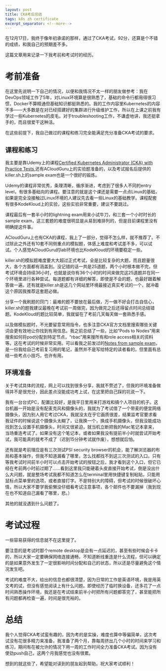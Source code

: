 ```yaml
---
layout: post
title: CKA考后总结
tags: k8s zh certificate
excerpt_separator: <!--more-->
---
```

在12月17日，我终于像年初承诺的那样，通过了CKA考试，92分，还算是个不错的成绩，和我自己的预期差不多。

这篇文章用来记录一下我考前和考试时的经历。

<!--more-->

# 考前准备

在这里先说明一下自己的情况，以便和我情况不太一样的朋友做参考：我在DevOps领域工作了5年，对Linux环境算是很熟悉了，基础的命令行都用得很习惯，Docker不算精通但基础知识都挺熟悉的。我的工作内容里Kubernetes的内容不多——大多数是在对已经搭建好的集群进行升级维护工作，所以在上课之前我有学过一些Kubernetes的皮毛。对于troubleshooting工作，不谦虚地讲，我还挺拿手的，而且很爱干这种活。

在这些前提下，我自己做过的课程和练习完全能满足充分准备CKA考试的要求。

## 课程和练习
我主要是靠Udemy上的课程[Certified Kubernetes Administrator (CKA) with Practice Tests](https://www.udemy.com/course/certified-kubernetes-administrator-with-practice-tests/),还有ACloudGuru上的实验题准备的，以及考试报名后提供的killer.sh上的sample exam也是一个很好的锻炼。

Udemy的课程非常优秀，条理清晰，循序渐进，考虑到了很多人不同的entry level，有很多基础向的课程。要注意的就是这个课还是需要一点点Linux的基础，如果是完全没接触过Linux环境的人建议先去看一些Linux的基础教学。课程配套有很多KodeKloud上的实验，这些实验非常重要，建议不要跳过。

课程最后有一套半小时的lightning exam用来小试牛刀，和三套一个小时时长的sample exam，这三套题的难度很明显是从易到难排列的，但是目前课程里没有明确提这件事。

ACloudGuru上也有CKA的课程，我上了一部分，觉得不怎么样，就不推荐了。不过除此之外还有10套不同侧重点的模拟题，体感上难度和考试差不多，可以试试。个人感觉ACloudGuru的lab环境也比KodeKloud的环境要稳定一些。

killer.sh的模拟题难度要大大超过正式考试，全是比较复杂的大题，而且题量很大，各个方面都有涵盖到。没记错的话一共是25道题，两个小时根本做不完，但考试环境会持续36小时，也就是说你有36个小时的时间来做完这25道题并在同一个环境里进行各种尝试。每道题都有详细的解答，即使是不会的题，也最好跟着解答做一遍。还有就是killer.sh是这几个网站里环境最接近真实考试的一个，就冲着这个原因我推荐这套题必做。

分享一个我刷题的窍门：最难的题不要放在最后做，万一做不好会打击自信心，killer.sh的题我建议最晚在考试前一周做完，因为做完之后还得留点时间总结错题。KodeKloud的题比较简单，我就留在了考前几天每天做一套熟悉手感。

以及做模拟题时，不光要留意常用指令，也多注意CKA官方文档里搜索哪些关键词会更有效地让你找到有用信息。我之前总结了一些，比如“Pods to Nodes”用来搜索如何将pod分配到特定节点，“rbac”用来搜所有和role access相关的资料等。这在考试的时候非常实用。可以看我之前发过的[Notes from sample exam](https://rzhi.xyz/2024-12-09/CKA-preparaion)，是一份我给自己考前复习用的笔记，虽然并不是写给特定的读者看的，但里面有总结一些考点小技巧，也许有用。

## 环境准备
关于考试具体的流程，网上可以找到很多分享，我就不赘述了，但我的环境准备做得并不是很充分，因此差点没能成功考上试，在这里把自己踩的坑说一下。

我有一台台式PC，配置比较好，是我平日里用来打游戏和搞个人项目的机子。这台机器一开始是没有配麦克风和摄像头的，我就为了考试借了一个带麦的便宜网络摄像头，因为别人用它考过CKA，我就没太在乎它画质很差，结果监考官要求看我证件的时候说这个摄像头太糊了，让我换一个，换成手机摄像头，但我没能成功找到怎么设置手机摄像头，时间又很紧迫，就当机立断把我的Mac笔记本拿来，当场重连考试了。如果没有这个笔记本，或者如果我没有提前半小时就尝试开始考试，我可能真的就考不成了（迟到15分钟考试就作废），想想就后怕。

还有就是考前理应是有三次测试PSI security browser的机会，能了解浏览器的布局和基本操作，但我不知道漏看了哪里，怎么找都找不到这三次测试的入口。只有等我考试时间前半小时可以点击开始考试的按钮之后，我才看到这个入口，但它已经在考前两小时前过期了……看到这里我只能硬着头皮直接开始考试，倒是没出什么大问题，就是整场考试我都不知道怎么在terminal里用快捷键复制粘贴，只能用鼠标点菜单里的选项，或者直接打字。不是特别大的障碍，但考试的时候很破坏心情，所以大家不要学我偷懒没仔细看考试注意事项，各个邮件也不要漏掉（我到现在也不知道自己漏看了哪里，悲。）

其他的就没遇到什么问题了。

# 考试过程
一些容易获得的信息就不在这里提了。

要注意的是考试时那个remote desktop是会有一点延迟的，甚至有些时候会卡卡的，所以大家一定要确保网络连接通畅，不知道断线重连是什么流程，但可以确定的是如果意外发生了一定很影响时间分配和自己的状态，所以还是尽量避免这个情况发生吧。

考试的难度不大，给出的信息也都很清楚，因为日常的工作是英语环境，我是用英文考的试，但没有感觉阅读上有什么问题。即使经历了临时换设备，还多花了一点时间熟悉操作环境，我还是在考试结束前半小时把所有问题都答完了，甚至能把所有问题都再检查一遍，时间是很充裕的。

# 总结
我个人觉得CKA考试蛮有趣的，因为考的是实操，难度也算中等偏简单，这次考试没有花很多精力来准备，我准备了两个月，靠每周挤出几个小时的时间来学习和练习，期间有在被允许的情况下用一周的工作时间全力准备CKA考试。因为没有使劲push自己，这两个月我感觉也没有很累。

想到的就这些了，希望能对读到的朋友起到帮助。祝大家考试顺利！

